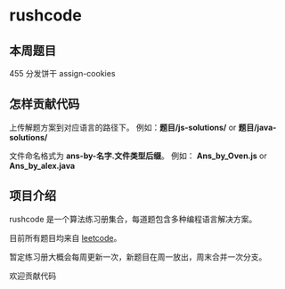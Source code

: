 # rushcode

## 本周题目

455 分发饼干 assign-cookies

## 怎样贡献代码

上传解题方案到对应语言的路径下。 例如：**题目/js-solutions/** or **题目/java-solutions/**

文件命名格式为 **ans-by-名字.文件类型后缀**。 例如： **Ans_by_Oven.js** or **Ans_by_alex.java**

## 项目介绍

rushcode 是一个算法练习册集合，每道题包含多种编程语言解决方案。

目前所有题目均来自 [leetcode](https://leetcode-cn.com/)。

暂定练习册大概会每周更新一次，新题目在周一放出，周末合并一次分支。

欢迎贡献代码
